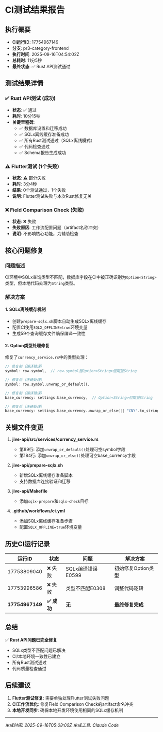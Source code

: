 # CI测试结果报告

## 执行概要
- **CI运行ID**: 17754967149
- **分支**: pr3-category-frontend
- **执行时间**: 2025-09-16T04:54:02Z
- **总耗时**: 11分5秒
- **最终状态**: ✅ Rust API测试通过

## 测试结果详情

### ✅ Rust API测试 (成功)
- **状态**: ✅ 通过
- **耗时**: 10分15秒
- **关键里程碑**:
  - ✅ 数据库设置和迁移成功
  - ✅ SQLx离线缓存准备成功
  - ✅ 所有Rust测试通过（SQLx离线模式）
  - ✅ 代码检查通过
  - ✅ Schema报告生成成功

### ⚠️ Flutter测试 (1个失败)
- **状态**: ⚠️ 部分失败
- **耗时**: 3分4秒
- **结果**: 0个测试通过，1个失败
- **说明**: Flutter测试失败与本次Rust修复无关

### ❌ Field Comparison Check (失败)
- **状态**: ❌ 失败
- **失败原因**: 工作流配置问题（artifact名称冲突）
- **说明**: 不影响核心功能，为辅助检查

## 核心问题修复

### 问题描述
CI环境中SQLx查询类型不匹配，数据库字段在CI中被正确识别为`Option<String>`类型，但本地代码处理为`String`类型。

### 解决方案

#### 1. SQLx离线缓存机制
- 创建`prepare-sqlx.sh`脚本自动生成SQLx离线缓存
- 配置CI使用`SQLX_OFFLINE=true`环境变量
- 生成59个查询缓存文件确保编译一致性

#### 2. Option类型处理修复
修复了`currency_service.rs`中的类型处理：

```rust
// 修复前（编译错误）
symbol: row.symbol,  // row.symbol是Option<String>但期望String

// 修复后（正确处理）
symbol: row.symbol.unwrap_or_default(),
```

```rust
// 修复前（编译错误）
base_currency: settings.base_currency,  // Option<String>但期望String

// 修复后（正确处理）
base_currency: settings.base_currency.unwrap_or_else(|| "CNY".to_string()),
```

## 关键文件变更

1. **jive-api/src/services/currency_service.rs**
   - 第89行: 添加`unwrap_or_default()`处理可空symbol字段
   - 第184行: 添加`unwrap_or_else()`处理可空base_currency字段

2. **jive-api/prepare-sqlx.sh**
   - 新增SQLx离线缓存准备脚本
   - 支持数据库连接验证和迁移

3. **jive-api/Makefile**
   - 添加`sqlx-prepare`和`sqlx-check`目标

4. **.github/workflows/ci.yml**
   - 添加SQLx离线缓存准备步骤
   - 配置`SQLX_OFFLINE=true`环境变量

## 历史CI运行记录

| 运行ID | 状态 | 问题 | 解决方案 |
|--------|------|------|----------|
| 17753809040 | ❌ 失败 | SQLx编译错误E0599 | 初始修复Option类型 |
| 17753996586 | ❌ 失败 | 类型不匹配E0308 | 调整代码逻辑 |
| **17754967149** | **✅ 成功** | **无** | **最终修复完成** |

## 总结

✅ **Rust API问题已完全修复**
- SQLx类型不匹配问题已解决
- CI/本地环境一致性已建立
- 所有Rust测试通过
- 代码质量检查通过

## 后续建议

1. **Flutter测试修复**: 需要单独处理Flutter测试失败问题
2. **CI工作流优化**: 修复Field Comparison Check的artifact命名冲突
3. **本地开发同步**: 确保本地开发环境使用相同的SQLx缓存机制

---
*生成时间: 2025-09-16T05:08:00Z*
*生成工具: Claude Code*